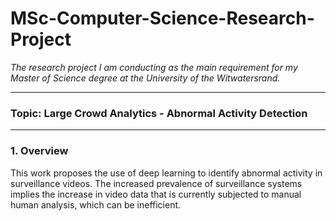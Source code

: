 # MSc-Computer-Science-Research-Project

*The research project I am conducting as the main requirement for my Master of Science degree at the University of the Witwatersrand.*

-------------------------------------------------------------------------------------------
### Topic: Large Crowd Analytics - Abnormal Activity Detection
__________________
### 1. Overview 

This work proposes the use of deep learning to identify abnormal activity in surveillance videos.
The increased prevalence of surveillance systems implies the increase in video data that is currently subjected to manual human analysis, which can be inefficient. 
